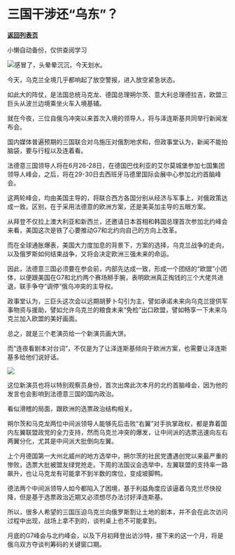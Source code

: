 # 三国干涉还“乌东”？

[**返回列表页**](/gzh/政事堂2019)

小懒自动备份，仅供查阅学习

![](https://mmbiz.qpic.cn/mmbiz_png/rxhS23yu8cOf54K4Xl5xPdGkDYGPibyDgM8w6FtKQ0ghrCepiaaT3mW8aalkyQqysRz3ib6ibmnIibJiaS7lo8V3NOpQ/640?wx_fmt=png)感冒了，头晕晕沉沉，今天划水。  

今天，乌克兰全境几乎都响起了放空警报，进入放空紧急状态。

如此大的阵仗，是法国总统马克龙、德国总理朔尔茨、意大利总理德拉吉，欧盟三巨头从波兰边境乘坐火车入境基辅。

就在今夜，三位自俄乌冲突以来首次入境的领导人，将与泽连斯基共同举行新闻发布会。  

国内媒体普遍预期的三国联合对乌施压对俄割地求和，但政事堂认为，新闻不能拍脑袋，要与行程以及连着看。

法德意三国领导人将在6月26-28日，在德国巴伐利亚的艾尔莫城堡参加七国集团领导人峰会，之后，将在29-30日去西班牙马德里国际会展中心参加北约首脑峰会。  

这两轮峰会，均由美国主导的，将联合西方各国分别从经济与军事上，对俄政策达成一致。区别，在于采用法德意的欧洲方案，还是美英加主导的五眼方案。

从拜登不仅拉上澳大利亚和新西兰，还邀请日本首相和韩国总理首次参加北约峰会来看，美国这次是铁了心要推动G7和北约向自己的方向上改革。  

而在全球通胀爆表，美国大力度加息的背景下，方案的选择，乌克兰战争的走向，以及俄罗斯如何结束战争，又将会决定欧洲三强未来的命运。

因此，法德意三国必须要在参会前，内部先达成一致，形成一个团结的“欧盟”小团体，以便跟美国在G7和北约两个赛场掰手腕，表明欧洲真正掏钱的三个大佬共进退，联手争夺“调停”俄乌冲突的主导权。

政事堂认为，三巨头这次会以远期胡萝卜勾引为主，譬如承诺未来向乌克兰提供军事物资与援助，譬如允许乌克兰的粮食未来“免检”出口欧盟，譬如畅享一下未来乌克兰加入欧盟的美好画面。

总之，就是三个老演员给一个新演员画大饼。

而“连夜看剧本对台词”，不仅是为了让泽连斯基倾向于欧洲方案，也需要让泽连斯基多给他们说好话。

![](https://mmbiz.qpic.cn/mmbiz_png/rxhS23yu8cOf54K4Xl5xPdGkDYGPibyDg1xH3up0icZGOEV2V5QjDTGsWOnXezuqtOAbBZGsho1bkvicaPictu2lsg/640?wx_fmt=png)

这位新演员也将以特别观察员身份，首次出席此次本月的北约首脑峰会，因为他的发言也会影响到法德意三国的国内政治。

看似滑稽的局面，跟欧洲的选票政治结构相关。  

朔尔茨和马克龙两位中间派领导人能够先后击败“右翼”对手执掌政权，都是靠着国内左翼联盟政党的全力支持，然而乌克兰冲突的爆发，让中间派的选票迅速向左右两翼分化，尤其是中间派大批倒向左翼。

上个月德国第一大州北威州的地方选举中，朔尔茨的社民党遭遇创党以来最严重的惨败，选票大批被盟友绿党抢走。下周的法国议会选举中，左翼联盟的支持率一路飙升，也让马克龙有可能拿不到半数的席位，变成坡脚鸭。

德法两个中间派领导人如今都陷入了困境，基于利益角度应该逼着乌克兰尽快投降，但是基于选票政治近期又必须想尽办法讨好泽连斯基。

所以，很多人希望的三国压迫乌克兰向俄罗斯割让土地的剧本，并不会在此次访问过程中出现，战场上拿不到的，谈判桌上也不可能拿到。

月底的G7峰会与北约峰会，以及下月初拜登出访沙特，接下来的这一个月，将是俄乌双方夺谈判筹码的关键窗口期。  

